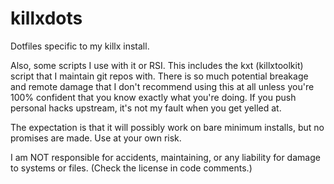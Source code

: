 killxdots
=========

Dotfiles specific to my killx install.

Also, some scripts I use with it or RSI.
This includes the kxt (killxtoolkit) script that I maintain git repos with.
There is so much potential breakage and remote damage that I don't recommend using this at all unless you're 100% confident that you know exactly what you're doing.  If you push personal hacks upstream, it's not my fault when you get yelled at.


The expectation is that it will possibly work on bare minimum installs, but no promises are made.  Use at your own risk.

I am NOT responsible for accidents, maintaining, or any liability for damage to systems or files. (Check the license in code comments.)
